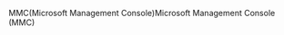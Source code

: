 <span data-ttu-id="356fc-101">MMC(Microsoft Management Console)</span><span class="sxs-lookup"><span data-stu-id="356fc-101">Microsoft Management Console (MMC)</span></span>